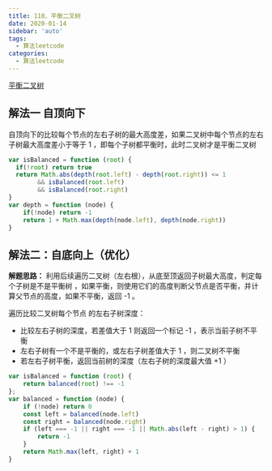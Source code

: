 ```yaml
---
title: 110、平衡二叉树
date: 2020-01-14
sidebar: 'auto'
tags: 
  - 算法leetcode
categories:
  - 算法leetcode
---
```


[平衡二叉树](https://leetcode-cn.com/problems/balanced-binary-tree/)

## 解法一 自顶向下

自顶向下的比较每个节点的左右子树的最大高度差，如果二叉树中每个节点的左右子树最大高度差小于等于 1 ，即每个子树都平衡时，此时二叉树才是平衡二叉树
```js
var isBalanced = function (root) {
  if(!root) return true
  return Math.abs(depth(root.left) - depth(root.right)) <= 1
        && isBalanced(root.left)
        && isBalanced(root.right)
}
var depth = function (node) {
    if(!node) return -1
    return 1 + Math.max(depth(node.left), depth(node.right))
}
```
## 解法二：自底向上（优化）
__解题思路：__ 利用后续遍历二叉树（左右根），从底至顶返回子树最大高度，判定每个子树是不是平衡树 ，如果平衡，则使用它们的高度判断父节点是否平衡，并计算父节点的高度，如果不平衡，返回 -1 。

遍历比较二叉树每个节点 的左右子树深度：

- 比较左右子树的深度，若差值大于 1 则返回一个标记 -1 ，表示当前子树不平衡
- 左右子树有一个不是平衡的，或左右子树差值大于 1 ，则二叉树不平衡
- 若左右子树平衡，返回当前树的深度（左右子树的深度最大值 +1 ）

```js
var isBalanced = function (root) {
    return balanced(root) !== -1
};
var balanced = function (node) {
    if (!node) return 0
    const left = balanced(node.left)
    const right = balanced(node.right)
    if (left === -1 || right === -1 || Math.abs(left - right) > 1) {
        return -1
    }
    return Math.max(left, right) + 1
}
```